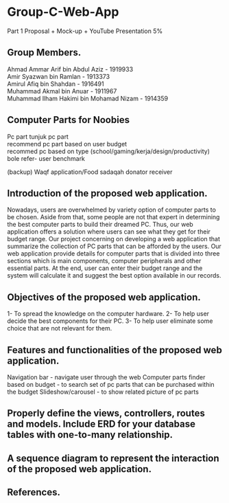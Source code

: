 # Group-C-Web-App

Part 1 Proposal + Mock-up + 
YouTube Presentation
5%

<h2> Group Members.</h2>

Ahmad Ammar Arif bin Abdul Aziz - 1919933  
Amir Syazwan bin Ramlan - 1913373  
Amirul Afiq bin Shahdan - 1916491  
Muhammad Akmal bin Anuar - 1911967  
Muhammad Ilham Hakimi bin Mohamad Nizam - 1914359  

<h2> Computer Parts for Noobies </h2>

Pc part
  tunjuk pc part  
  recommend pc part based on user budget  
  recommed pc based on type (school/gaming/kerja/design/productivity)  
  bole refer- user benchmark  

(backup) Waqf application/Food sadaqah 
  donator
  receiver
  

<h2> Introduction of the proposed web application. </h2>
  Nowadays, users are overwhelmed by variety option of computer parts to be chosen. Aside from that, some people are not that expert in determining the best computer parts to build their dreamed PC. Thus, our web application offers a solution where users can see what they get for their budget range. Our project concerning on  developing a web application that summarize the collection of PC parts that can be afforded by the users. Our web application provide details for computer parts that is divided into three sections which is main components, computer peripherals and other essential parts. At the end, user can enter their budget range and the system will calculate it and suggest the best option available in our records.

<h2> Objectives of the proposed web application. </h2>
  1- To spread the knowledge on the computer hardware.  
  2- To help user decide the best components for their PC.  
  3- To help user eliminate some choice that are not relevant for them.  
 
<h2> Features and functionalities of the proposed web application. </h2>
  Navigation bar - navigate user through the web  
  Computer parts finder based on budget - to search set of pc parts that can be purchased within the budget  
  Slideshow/carousel - to show related picture of pc parts  
  
<h2> Properly define the views, controllers, routes and models. Include ERD for your    
database tables with one-to-many relationship. </h2>


<h2> A sequence diagram to represent the interaction of the proposed web application.    </h2>


<h2> References.  </h2>
